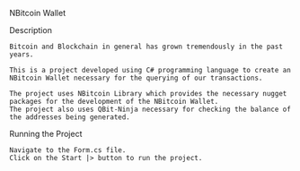 
NBitcoin Wallet


Description

    Bitcoin and Blockchain in general has grown tremendously in the past years.

    This is a project developed using C# programming language to create an NBitcoin Wallet necessary for the querying of our transactions.

    The project uses NBitcoin Library which provides the necessary nugget packages for the development of the NBitcoin Wallet.
    The project also uses QBit-Ninja necessary for checking the balance of the addresses being generated.


Running the Project

    Navigate to the Form.cs file.
    Click on the Start |> button to run the project.



